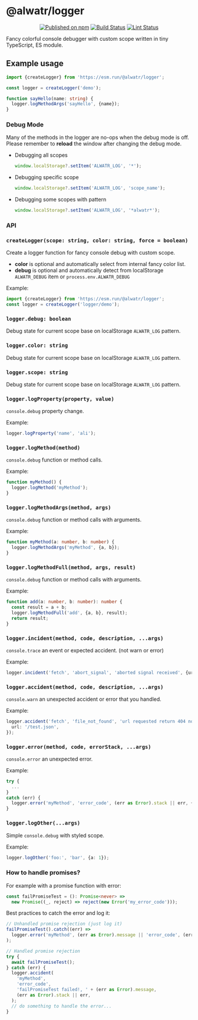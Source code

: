 # @alwatr/logger

<div align="center">

[![Published on npm](https://img.shields.io/npm/v/@alwatr/logger.svg?logo=npm)](https://www.npmjs.com/package/@alwatr/logger)
[![Build Status](https://github.com/AliMD/alwatr/actions/workflows/build.yaml/badge.svg?branch=next)](https://github.com/AliMD/alwatr/actions/workflows/build.yaml)
[![Lint Status](https://github.com/AliMD/alwatr/actions/workflows/lint.yaml/badge.svg?branch=next)](https://github.com/AliMD/alwatr/actions/workflows/lint.yaml)

</div>

Fancy colorful console debugger with custom scope written in tiny TypeScript, ES module.

## Example usage

```ts
import {createLogger} from 'https://esm.run/@alwatr/logger';

const logger = createLogger('demo');

function sayHello(name: string) {
  logger.logMethodArgs('sayHello', {name});
}
```

### Debug Mode

Many of the methods in the logger are no-ops when the debug mode is off.
Please remember to **reload** the window after changing the debug mode.

- Debugging all scopes

  ```ts
  window.localStorage?.setItem('ALWATR_LOG', '*');
  ```

- Debugging specific scope

  ```ts
  window.localStorage?.setItem('ALWATR_LOG', 'scope_name');
  ```

- Debugging some scopes with pattern

  ```ts
  window.localStorage?.setItem('ALWATR_LOG', '*alwatr*');
  ```

### API

### `createLogger(scope: string, color: string, force = boolean)`

Create a logger function for fancy console debug with custom scope.

- **color** is optional and automatically select from internal fancy color list.
- **debug** is optional and automatically detect from localStorage `ALWATR_DEBUG` item or `process.env.ALWATR_DEBUG`

Example:

```ts
import {createLogger} from 'https://esm.run/@alwatr/logger';
const logger = createLogger('logger/demo');
```

### `logger.debug: boolean`

Debug state for current scope base on localStorage `ALWATR_LOG` pattern.

### `logger.color: string`

Debug state for current scope base on localStorage `ALWATR_LOG` pattern.

### `logger.scope: string`

Debug state for current scope base on localStorage `ALWATR_LOG` pattern.

### `logger.logProperty(property, value)`

`console.debug` property change.

Example:

```ts
logger.logProperty('name', 'ali');
```

### `logger.logMethod(method)`

`console.debug` function or method calls.

Example:

```ts
function myMethod() {
  logger.logMethod('myMethod');
}
```

### `logger.logMethodArgs(method, args)`

`console.debug` function or method calls with arguments.

Example:

```ts
function myMethod(a: number, b: number) {
  logger.logMethodArgs('myMethod', {a, b});
}
```

### `logger.logMethodFull(method, args, result)`

`console.debug` function or method calls with arguments.

Example:

```ts
function add(a: number, b: number): number {
  const result = a + b;
  logger.logMethodFull('add', {a, b}, result);
  return result;
}
```

### `logger.incident(method, code, description, ...args)`

`console.trace` an event or expected accident. (not warn or error)

Example:

```ts
logger.incident('fetch', 'abort_signal', 'aborted signal received', {url: '/test.json'});
```

### `logger.accident(method, code, description, ...args)`

`console.warn` an unexpected accident or error that you handled.

Example:

```ts
logger.accident('fetch', 'file_not_found', 'url requested return 404 not found', {
  url: '/test.json',
});
```

### `logger.error(method, code, errorStack, ...args)`

`console.error` an unexpected error.

Example:

```ts
try {
  ...
}
catch (err) {
  logger.error('myMethod', 'error_code', (err as Error).stack || err, {a: 1, b: 2});
}
```

### `logger.logOther(...args)`

Simple `console.debug` with styled scope.

Example:

```ts
logger.logOther('foo:', 'bar', {a: 1});
```

### How to handle promises?

For example with a promise function with error:

```ts
const failPromiseTest = (): Promise<never> =>
  new Promise((_, reject) => reject(new Error('my_error_code')));
```

Best practices to catch the error and log it:

```ts
// Unhandled promise rejection (just log it)
failPromiseTest().catch((err) =>
  logger.error('myMethod', (err as Error).message || 'error_code', (err as Error).stack || err),
);

// Handled promise rejection
try {
  await failPromiseTest();
} catch (err) {
  logger.accident(
    'myMethod',
    'error_code',
    'failPromiseTest failed!, ' + (err as Error).message,
    (err as Error).stack || err,
  );
  // do something to handle the error...
}
```
